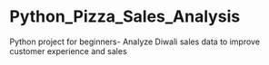 # Python_Pizza_Sales_Analysis
Python project for beginners- Analyze Diwali sales data to improve customer experience and sales
